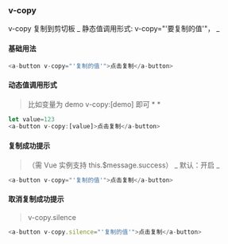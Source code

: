 ### v-copy

v-copy
复制到剪切板 _ 静态值调用形式: v-copy="'要复制的值'"， _

#### 基础用法

```js
<a-button v-copy="'复制的值'">点击复制</a-button>
```

#### 动态值调用形式

> 比如变量为 demo v-copy:[demo] 即可 \* \*

```js
let value=123
<a-button v-copy:[value]>点击复制</a-button>
```

#### 复制成功提示

> （需 Vue 实例支持 this.$message.success） _ 默认：开启 _

```js
<a-button v-copy="'复制的值'">点击复制</a-button>
```

#### 取消复制成功提示

> v-copy.silence

```js
<a-button v-copy.silence="'复制的值'">点击复制</a-button>
```
